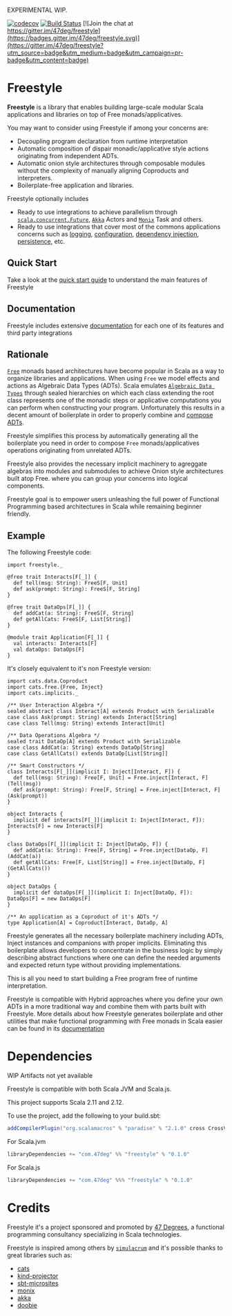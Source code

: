 EXPERIMENTAL WIP.

[![codecov](https://codecov.io/gh/47deg/freestyle/branch/master/graph/badge.svg)](https://codecov.io/gh/47deg/freestyle) [![Build Status](https://travis-ci.org/47deg/freestyle.svg?branch=master)](https://travis-ci.org/47deg/freestyle) [![Join the chat at https://gitter.im/47deg/freestyle](https://badges.gitter.im/47deg/freestyle.svg)](https://gitter.im/47deg/freestyle?utm_source=badge&utm_medium=badge&utm_campaign=pr-badge&utm_content=badge)

# Freestyle

**Freestyle** is a library that enables building large-scale modular Scala applications and libraries on top of Free monads/applicatives.

You may want to consider using Freestyle if among your concerns are:

- Decoupling program declaration from runtime interpretation
- Automatic composition of dispair monadic/applicative style actions originating from independent ADTs.
- Automatic onion style architectures through composable modules without the complexity of manually aligning Coproducts and interpreters.
- Boilerplate-free application and libraries.

Freestyle optionally includes

- Ready to use integrations to achieve parallelism through [`scala.concurrent.Future`](), [`Akka`]() Actors and [`Monix`]() Task and others.
- Ready to use integrations that cover most of the commons applications concerns such as [logging](), [configuration](), [dependency injection](), [persistence](), etc.

## Quick Start

Take a look at the [quick start guide](docs/quickstart.html) to understand the main features of Freestyle

## Documentation

Freestyle includes extensive [documentation](docs/algebras.html) for each one of its features and third party integrations

## Rationale

[`Free`]() monads based architectures have become popular in Scala as a way to organize libraries and applications.
When using `Free` we model effects and actions as Algebraic Data Types (ADTs).
Scala emulates [`Algebraic Data Types`]() through sealed hierarchies on which each class extending the root class represents one of the monadic steps or applicative computations you can perform when
constructing your program. Unfortunately this results in a decent amount of boilerplate in order to properly combine and [compose ADTs]().

Freestyle simplifies this process by automatically generating all the boilerplate you need in order to compose `Free` monads/applicatives operations originating from unrelated ADTs.

Freestyle also provides the necessary implicit machinery to agreggate algebras into modules and submodules to achieve Onion style architectures built atop Free.
where you can group your concerns into logical components.

Freestyle goal is to empower users unleashing the full power of Functional Programming based architectures in Scala while remaining beginner friendly.

## Example

The following Freestyle code:

```tut:silent
import freestyle._

@free trait Interacts[F[_]] {
  def tell(msg: String): FreeS[F, Unit]
  def ask(prompt: String): FreeS[F, String]
}

@free trait DataOps[F[_]] {
  def addCat(a: String): FreeS[F, String]
  def getAllCats: FreeS[F, List[String]]
}

@module trait Application[F[_]] {
  val interacts: Interacts[F]
  val dataOps: DataOps[F]
}
```

It's closely equivalent to it's non Freestyle version:

```tut:silent
import cats.data.Coproduct
import cats.free.{Free, Inject}
import cats.implicits._

/** User Interaction Algebra */
sealed abstract class Interact[A] extends Product with Serializable
case class Ask(prompt: String) extends Interact[String]
case class Tell(msg: String) extends Interact[Unit]

/** Data Operations Algebra */
sealed trait DataOp[A] extends Product with Serializable
case class AddCat(a: String) extends DataOp[String]
case class GetAllCats() extends DataOp[List[String]]

/** Smart Constructors */
class Interacts[F[_]](implicit I: Inject[Interact, F]) {
  def tell(msg: String): Free[F, Unit] = Free.inject[Interact, F](Tell(msg))
  def ask(prompt: String): Free[F, String] = Free.inject[Interact, F](Ask(prompt))
}

object Interacts {
  implicit def interacts[F[_]](implicit I: Inject[Interact, F]): Interacts[F] = new Interacts[F]
}

class DataOps[F[_]](implicit I: Inject[DataOp, F]) {
  def addCat(a: String): Free[F, String] = Free.inject[DataOp, F](AddCat(a))
  def getAllCats: Free[F, List[String]] = Free.inject[DataOp, F](GetAllCats())
}

object DataOps {
  implicit def dataOps[F[_]](implicit I: Inject[DataOp, F]): DataOps[F] = new DataOps[F]
}

/** An application as a Coproduct of it's ADTs */
type Application[A] = Coproduct[Interact, DataOp, A]
```

Freestyle generates all the necessary boilerplate machinery including ADTs, Inject instances and companions with proper implicits.
Eliminating this boilerplate allows developers to concentrate in the business logic by simply
describing abstract functions where one can define the needed arguments and expected return type without providing implementations.

This is all you need to start building a Free program free of runtime interpretation.

Freestyle is compatible with Hybrid approaches where you define your own ADTs in a more traditional way and combine them with parts built with Freestyle.
More details about how Freestyle generates boilerplate and other utilities that make functional programming
with Free monads in Scala easier can be found in its [documentation]()

# Dependencies

WIP Artifacts not yet available

Freestyle is compatible with both Scala JVM and Scala.js.

This project supports Scala 2.11 and 2.12. 

To use the project, add the following to your build.sbt:

```scala
addCompilerPlugin("org.scalamacros" % "paradise" % "2.1.0" cross CrossVersion.full)
```

For Scala.jvm

```scala
libraryDependencies += "com.47deg" %% "freestyle" % "0.1.0"
```

For Scala.js

```scala
libraryDependencies += "com.47deg" %%% "freestyle" % "0.1.0"
```

# Credits

Freestyle it's a project sponsored and promoted by [47 Degrees](http://47deg.com), a functional programming consultancy
specializing in Scala technologies.

Freestyle is inspired among others by [`simulacrum`](https://github.com/mpilquist/simulacrum) and it's possible thanks to great libraries such as:

- [cats](http://typelevel.org/cats)
- [kind-projector](https://github.com/non/kind-projector)
- [sbt-microsites](https://47deg.github.io/sbt-microsites/)
- [monix](https://monix.io/)
- [akka](http://akka.io/)
- [doobie](https://github.com/tpolecat/doobie)
